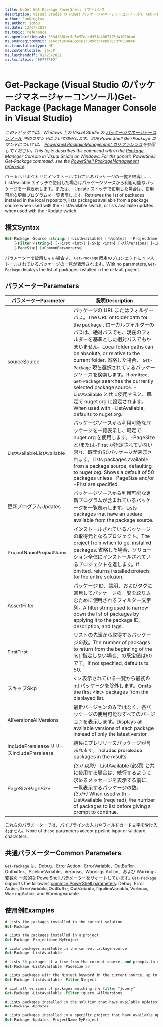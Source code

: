 ```yaml
---
title: NuGet Get-Package PowerShell リファレンス
description: Visual Studio の NuGet パッケージマネージャーコンソールで Get-Package PowerShell コマンドのリファレンスです。
author: JonDouglas
ms.author: jodou
ms.date: 12/07/2017
ms.topic: reference
ms.openlocfilehash: 8394f888ec3d5e57eacd351a4867173da1070ead
ms.sourcegitcommit: ee6c3f203648a5561c809db54ebeb1d0f0598b68
ms.translationtype: MT
ms.contentlocale: ja-JP
ms.lasthandoff: 01/26/2021
ms.locfileid: "98777495"
---
```

# <a name="get-package-package-manager-console-in-visual-studio"></a><span data-ttu-id="4d7c1-103">Get-Package (Visual Studio のパッケージマネージャーコンソール)</span><span class="sxs-lookup"><span data-stu-id="4d7c1-103">Get-Package (Package Manager Console in Visual Studio)</span></span>

<span data-ttu-id="4d7c1-104">*このトピックでは、Windows 上の Visual Studio の [パッケージマネージャーコンソール](../../consume-packages/install-use-packages-powershell.md) 内のコマンドについて説明します。汎用 PowerShell Get-Package コマンドについては、 [Powershell PackageManagement のリファレンス](/powershell/module/packagemanagement/?view=powershell-6)を参照してください。*</span><span class="sxs-lookup"><span data-stu-id="4d7c1-104">*This topic describes the command within the [Package Manager Console](../../consume-packages/install-use-packages-powershell.md) in Visual Studio on Windows. For the generic PowerShell Get-Package command, see the [PowerShell PackageManagement reference](/powershell/module/packagemanagement/?view=powershell-6).*</span></span>

<span data-ttu-id="4d7c1-105">ローカルリポジトリにインストールされているパッケージの一覧を取得し、-ListAvailable スイッチで使用した場合はパッケージソースから利用可能なパッケージを一覧表示します。または、-Update スイッチで使用した場合は、使用可能な更新プログラムを一覧表示します。</span><span class="sxs-lookup"><span data-stu-id="4d7c1-105">Retrieves the list of packages installed in the local repository, lists packages available from a package source when used with the -ListAvailable switch, or lists available updates when used with the -Update switch.</span></span>

## <a name="syntax"></a><span data-ttu-id="4d7c1-106">構文</span><span class="sxs-lookup"><span data-stu-id="4d7c1-106">Syntax</span></span>

```ps
Get-Package -Source <string> [-ListAvailable] [-Updates] [-ProjectName <string>]
    [-Filter <string>] [-First <int>] [-Skip <int>] [-AllVersions] [-IncludePrerelease]
    [-PageSize] [<CommonParameters>]
```

<span data-ttu-id="4d7c1-107">パラメーターを使用しない場合は、 `Get-Package` 既定のプロジェクトにインストールされているパッケージの一覧が表示されます。</span><span class="sxs-lookup"><span data-stu-id="4d7c1-107">With no parameters, `Get-Package` displays the list of packages installed in the default project.</span></span>

## <a name="parameters"></a><span data-ttu-id="4d7c1-108">パラメーター</span><span class="sxs-lookup"><span data-stu-id="4d7c1-108">Parameters</span></span>

| <span data-ttu-id="4d7c1-109">パラメーター</span><span class="sxs-lookup"><span data-stu-id="4d7c1-109">Parameter</span></span> | <span data-ttu-id="4d7c1-110">説明</span><span class="sxs-lookup"><span data-stu-id="4d7c1-110">Description</span></span> |
| --- | --- |
| <span data-ttu-id="4d7c1-111">source</span><span class="sxs-lookup"><span data-stu-id="4d7c1-111">Source</span></span> | <span data-ttu-id="4d7c1-112">パッケージの URL またはフォルダーパス。</span><span class="sxs-lookup"><span data-stu-id="4d7c1-112">The URL or folder path for the package .</span></span> <span data-ttu-id="4d7c1-113">ローカルフォルダーのパスは、絶対パスでも、現在のフォルダーを基準とした相対パスでもかまいません。</span><span class="sxs-lookup"><span data-stu-id="4d7c1-113">Local folder paths can be absolute, or relative to the current folder.</span></span> <span data-ttu-id="4d7c1-114">省略した場合、 `Get-Package` 現在選択されているパッケージソースを検索します。</span><span class="sxs-lookup"><span data-stu-id="4d7c1-114">If omitted, `Get-Package` searches the currently selected package source.</span></span> <span data-ttu-id="4d7c1-115">-ListAvailable と共に使用すると、既定で nuget.org に設定されます。</span><span class="sxs-lookup"><span data-stu-id="4d7c1-115">When used with -ListAvailable, defaults to nuget.org.</span></span> |
| <span data-ttu-id="4d7c1-116">ListAvailable</span><span class="sxs-lookup"><span data-stu-id="4d7c1-116">ListAvailable</span></span> | <span data-ttu-id="4d7c1-117">パッケージソースから利用可能なパッケージを一覧表示し、既定で nuget.org を使用します。-PageSize と/または-First が指定されていない限り、既定の50パッケージが表示されます。</span><span class="sxs-lookup"><span data-stu-id="4d7c1-117">Lists packages available from a package source, defaulting to nuget.org. Shows a default of 50 packages unless -PageSize and/or -First are specified.</span></span> |
| <span data-ttu-id="4d7c1-118">更新プログラム</span><span class="sxs-lookup"><span data-stu-id="4d7c1-118">Updates</span></span> | <span data-ttu-id="4d7c1-119">パッケージソースから利用可能な更新プログラムが含まれているパッケージを一覧表示します。</span><span class="sxs-lookup"><span data-stu-id="4d7c1-119">Lists packages that have an update available from the package source.</span></span> |
| <span data-ttu-id="4d7c1-120">ProjectName</span><span class="sxs-lookup"><span data-stu-id="4d7c1-120">ProjectName</span></span> | <span data-ttu-id="4d7c1-121">インストールされているパッケージの取得元となるプロジェクト。</span><span class="sxs-lookup"><span data-stu-id="4d7c1-121">The project from which to get installed packages.</span></span> <span data-ttu-id="4d7c1-122">省略した場合、ソリューション全体にインストールされているプロジェクトを返します。</span><span class="sxs-lookup"><span data-stu-id="4d7c1-122">If omitted, returns installed projects for the entire solution.</span></span> |
| <span data-ttu-id="4d7c1-123">Assert</span><span class="sxs-lookup"><span data-stu-id="4d7c1-123">Filter</span></span> | <span data-ttu-id="4d7c1-124">パッケージ ID、説明、およびタグに適用してパッケージの一覧を絞り込むために使用されるフィルター文字列。</span><span class="sxs-lookup"><span data-stu-id="4d7c1-124">A filter string used to narrow down the list of packages by applying it to the package ID, description, and tags.</span></span> |
| <span data-ttu-id="4d7c1-125">First</span><span class="sxs-lookup"><span data-stu-id="4d7c1-125">First</span></span> | <span data-ttu-id="4d7c1-126">リストの先頭から取得するパッケージの数。</span><span class="sxs-lookup"><span data-stu-id="4d7c1-126">The number of packages to return from the beginning of the list.</span></span> <span data-ttu-id="4d7c1-127">指定しない場合、の既定値は50です。</span><span class="sxs-lookup"><span data-stu-id="4d7c1-127">If not specified, defaults to 50.</span></span> |
| <span data-ttu-id="4d7c1-128">スキップ</span><span class="sxs-lookup"><span data-stu-id="4d7c1-128">Skip</span></span> | <span data-ttu-id="4d7c1-129">&lt; &gt; 表示されている一覧から最初の int パッケージを除外します。</span><span class="sxs-lookup"><span data-stu-id="4d7c1-129">Omits the first &lt;int&gt; packages from the displayed list.</span></span>  |
| <span data-ttu-id="4d7c1-130">AllVersions</span><span class="sxs-lookup"><span data-stu-id="4d7c1-130">AllVersions</span></span> | <span data-ttu-id="4d7c1-131">最新バージョンのみではなく、各パッケージの使用可能なすべてのバージョンを表示します。</span><span class="sxs-lookup"><span data-stu-id="4d7c1-131">Displays all available versions of each package instead of only the latest version.</span></span> |
| <span data-ttu-id="4d7c1-132">IncludePrerelease リリース</span><span class="sxs-lookup"><span data-stu-id="4d7c1-132">IncludePrerelease</span></span> | <span data-ttu-id="4d7c1-133">結果にプレリリースパッケージが含まれます。</span><span class="sxs-lookup"><span data-stu-id="4d7c1-133">Includes prerelease packages in the results.</span></span> |
| <span data-ttu-id="4d7c1-134">PageSize</span><span class="sxs-lookup"><span data-stu-id="4d7c1-134">PageSize</span></span> | <span data-ttu-id="4d7c1-135">*(3.0 以降)* -ListAvailable (必須) と共に使用する場合は、続行するように求めるメッセージを表示する前に、一覧表示するパッケージの数。</span><span class="sxs-lookup"><span data-stu-id="4d7c1-135">*(3.0+)* When used with -ListAvailable (required), the number of packages to list before giving a prompt to continue.</span></span> |

<span data-ttu-id="4d7c1-136">これらのパラメーターでは、パイプラインの入力やワイルドカード文字を受け入れません。</span><span class="sxs-lookup"><span data-stu-id="4d7c1-136">None of these parameters accept pipeline input or wildcard characters.</span></span>

## <a name="common-parameters"></a><span data-ttu-id="4d7c1-137">共通パラメーター</span><span class="sxs-lookup"><span data-stu-id="4d7c1-137">Common Parameters</span></span>

<span data-ttu-id="4d7c1-138">`Get-Package` は、Debug、Error Action、ErrorVariable、OutBuffer、Outbuffer、PipelineVariable、Verbose、Warnings Action、および Warnings 変数の [一般的な PowerShell パラメーター](/powershell/module/microsoft.powershell.core/about/about_commonparameters)をサポートしています。</span><span class="sxs-lookup"><span data-stu-id="4d7c1-138">`Get-Package` supports the following [common PowerShell parameters](/powershell/module/microsoft.powershell.core/about/about_commonparameters): Debug, Error Action, ErrorVariable, OutBuffer, OutVariable, PipelineVariable, Verbose, WarningAction, and WarningVariable.</span></span>

## <a name="examples"></a><span data-ttu-id="4d7c1-139">使用例</span><span class="sxs-lookup"><span data-stu-id="4d7c1-139">Examples</span></span>

```ps
# Lists the packages installed in the current solution
Get-Package

# Lists the packages installed in a project
Get-Package -ProjectName MyProject

# Lists packages available in the current package source
Get-Package -ListAvailable

# Lists 30 packages at a time from the current source, and prompts to continue if more are available
Get-Package -ListAvailable -PageSize 30

# Lists packages with the Ninject keyword in the current source, up to 50
Get-Package -ListAvailable -Filter Ninject

# List all versions of packages matching the filter "jquery"
Get-Package -ListAvailable -Filter jquery -AllVersions

# Lists packages installed in the solution that have available updates
Get-Package -Updates

# Lists packages installed in a specific project that have available updates
Get-Package -Updates -ProjectName MyProject
```